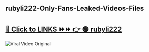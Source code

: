 
 ## rubyli222-Only-Fans-Leaked-Videos-Files

# <h2><a href="https://mediaupload.pro?rubyli222">🔗 Click to LINKS ⏩⏩ 👉 🟢 rubyli222 </a></h2>

<a href="https://mediaupload.pro?rubyli222" rel="nofollow" data-target="animated-image.originalLink"><img src="https://i.ibb.co.com/xMMVF88/686577567.gif" alt="Viral Video Original" style="max-width: 100%; display: inline-block;" data-target="animated-image.originalImage"></a>